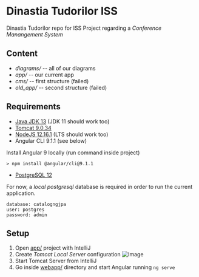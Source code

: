 # Dinastia Tudorilor ISS
Dinastia Tudorilor repo for ISS Project regarding a *Conference Manangement System*

## Content

* *diagrams/* -- all of our diagrams
* *app/* -- our current app
* *cms/* -- first structure (failed)
* *old_app/* -- second structure (failed)

## Requirements

* [Java JDK 13](https://www.oracle.com/java/technologies/javase-jdk13-downloads.html) (JDK 11 should work too)
* [Tomcat 9.0.34](https://tomcat.apache.org/download-90.cgi)
* [NodeJS 12.16.1](https://nodejs.org/en/) (LTS should work too)
* Angular CLI 9.1.1 (see below)

Install Angular 9 locally (run command inside project)

```console
> npm install @angular/cli@9.1.1
```

* [PostgreSQL 12](https://www.postgresql.org/download/)

For now, a *local postgresql* database is required in order to run the current application.

```config
database: catalogngjpa
user: postgres
password: admin
```

## Setup

1. Open [app/](app) project with IntelliJ
2. Create *Tomcat Local Server* configuration
![Image](https://i.imgur.com/zrnLDba.png)
3. Start Tomcat Server from IntelliJ
4. Go inside [webapp/](app/app-web/src/main/webapp) directory and start Angular running `ng serve`
